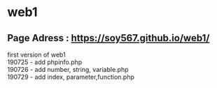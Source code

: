 # web1 
## Page Adress : https://soy567.github.io/web1/ 
<p>
first version of web1<br>
190725 - add phpinfo.php<br>
190726 - add number, string, variable.php<br>
190729 - add index, parameter,function.php<br>
</p>
